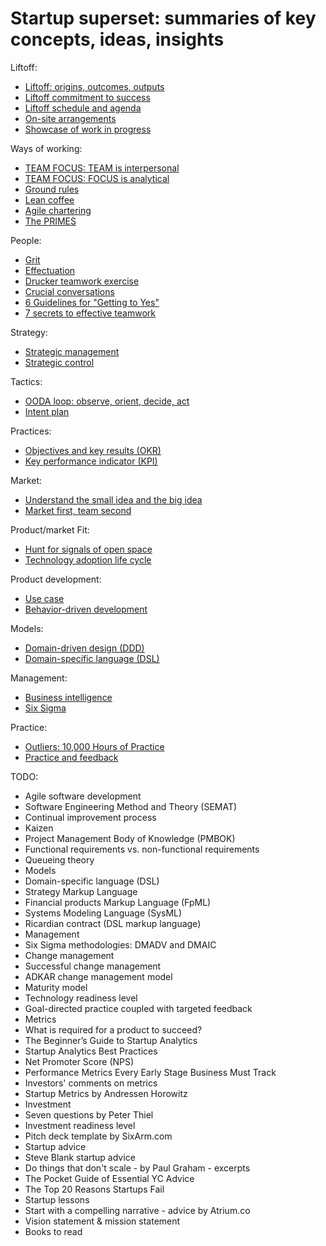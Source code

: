 # Startup superset: summaries of key concepts, ideas, insights

Liftoff:

* [Liftoff: origins, outcomes, outputs](doc/liftoff_origins_outcomes_outputs.md)
* [Liftoff commitment to success](doc/liftoff_commitment_to_success.md)
* [Liftoff schedule and agenda](doc/liftoff_schedule_and_agenda.md)
* [On-site arrangements](doc/on_site_arrangements.md)
* [Showcase of work in progress](doc/showcase_of_work_in_progress.md)

Ways of working:

* [TEAM FOCUS: TEAM is interpersonal](doc/team_focus_team_is_interpersonal.md)
* [TEAM FOCUS: FOCUS is analytical](doc/team_focus_focus_is_analytical.md)
* [Ground rules](doc/ground_rules.md)
* [Lean coffee](doc/lean_coffee.md)
* [Agile chartering](doc/agile_chartering.md)
* [The PRIMES](doc/the_primes.md)

People:

* [Grit](doc/grit.md)
* [Effectuation](doc/effectuation.md)
* [Drucker teamwork exercise](doc/drucker_teamwork_exercise.md)
* [Crucial conversations](doc/crucial_conversations.md)
* [6 Guidelines for "Getting to Yes"](doc/6_guidelines_for_getting_to_yes.md)
* [7 secrets to effective teamwork](doc/7_secrets_to_effective_teamwork.md)

Strategy:

* [Strategic management](doc/strategic_management.md)
* [Strategic control](doc/strategic_control.md)

Tactics:

* [OODA loop: observe, orient, decide, act](doc/ooda_loop_observe_orient_decide_act.md)
* [Intent plan](doc/intent_plan.md)

Practices:

* [Objectives and key results (OKR)](doc/objectives_and_key_results.md)
* [Key performance indicator (KPI)](doc/key_performance_indicator.md)

Market:

* [Understand the small idea and the big idea](doc/understand_the_small_idea_and_the_big_idea.md)
* [Market first, team second](doc/market_first_team_second.md)

Product/market Fit:

* [Hunt for signals of open space](doc/hunt_for_signals_of_open_space.md)
* [Technology adoption life cycle](doc/technology_adoption_life_cycle.md)

Product development:

* [Use case](doc/use_case.md)
* [Behavior-driven development](doc/behavior_driven_development.md)

Models:

* [Domain-driven design (DDD)](doc/domain_driven_design.md)
* [Domain-specific language (DSL)](doc/domain_specific_language.md)

Management:

* [Business intelligence](doc/business_intelligence.md)
* [Six Sigma](doc/six_sigma.md)

Practice:

* [Outliers: 10,000 Hours of Practice](doc/outliers_10000_hours_of_practice.md)
* [Practice and feedback](doc/practice_and_feedback.md)

TODO:

* Agile software development
* Software Engineering Method and Theory (SEMAT)
* Continual improvement process
* Kaizen
* Project Management Body of Knowledge (PMBOK)
* Functional requirements vs. non-functional requirements
* Queueing theory
* Models
* Domain-specific language (DSL)
* Strategy Markup Language
* Financial products Markup Language (FpML)
* Systems Modeling Language (SysML)
* Ricardian contract (DSL markup language)
* Management
* Six Sigma methodologies: DMADV and DMAIC
* Change management
* Successful change management
* ADKAR change management model
* Maturity model
* Technology readiness level
* Goal-directed practice coupled with targeted feedback
* Metrics
* What is required for a product to succeed?
* The Beginner’s Guide to Startup Analytics
* Startup Analytics Best Practices
* Net Promoter Score (NPS)
* Performance Metrics Every Early Stage Business Must Track
* Investors' comments on metrics
* Startup Metrics by Andressen Horowitz
* Investment
* Seven questions by Peter Thiel
* Investment readiness level
* Pitch deck template by SixArm.com
* Startup advice
* Steve Blank startup advice
* Do things that don't scale - by Paul Graham - excerpts
* The Pocket Guide of Essential YC Advice
* The Top 20 Reasons Startups Fail
* Startup lessons
* Start with a compelling narrative - advice by Atrium.co
* Vision statement & mission statement
* Books to read
